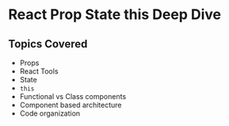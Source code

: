 # React Prop State this Deep Dive

## Topics Covered

- Props
- React Tools
- State
- `this`
- Functional vs Class components
- Component based architecture
- Code organization

